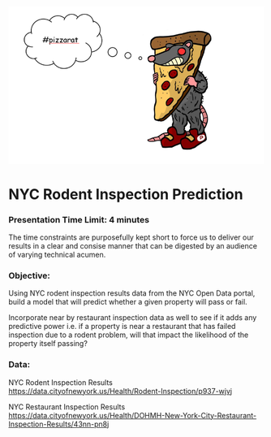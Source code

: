 ![pizza_rat](https://github.com/minh1001/nyc_pizza_rat/blob/master/pizza_rat_mascot.PNG)
# NYC Rodent Inspection Prediction

### Presentation Time Limit: 4 minutes
The time constraints are purposefully kept short to force us to deliver our results in a clear and consise manner that can be digested by an audience of varying technical acumen.

### Objective: 
Using NYC rodent inspection results data from the NYC Open Data portal, build a model that will predict whether a given property will pass or fail. 

Incorporate near by restaurant inspection data as well to see if it adds any predictive power i.e. if a property is near a restaurant that has failed inspection due to a rodent problem, will that impact the likelihood of the property itself passing?

### Data:
NYC Rodent Inspection Results
https://data.cityofnewyork.us/Health/Rodent-Inspection/p937-wjvj

NYC Restaurant Inspection Results
https://data.cityofnewyork.us/Health/DOHMH-New-York-City-Restaurant-Inspection-Results/43nn-pn8j

